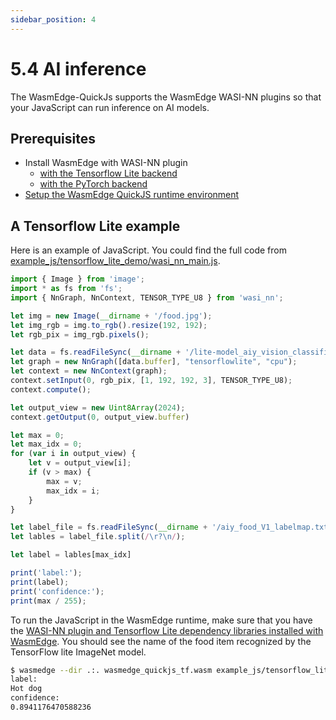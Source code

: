 ```yaml
---
sidebar_position: 4
---
```


# 5.4 AI inference

The WasmEdge-QuickJs supports the WasmEdge WASI-NN plugins so that your JavaScript can run inference on AI models. 

## Prerequisites

* Install WasmEdge with WASI-NN plugin
  * [with the Tensorflow Lite backend](../build-and-run/install#wasi-nn-plugin-with-tensorflow-lite)
  * [with the PyTorch backend](../build-and-run/install#wasi-nn-plugin-with-pytorch-backend)
* [Setup the WasmEdge QuickJS runtime environment](./hello_world#prerequisites)

## A Tensorflow Lite example

Here is an example of JavaScript. You could find the full code from [example_js/tensorflow_lite_demo/wasi_nn_main.js](https://github.com/second-state/wasmedge-quickjs/tree/main/example_js/tensorflow_lite_demo/wasi_nn_main.js).

```javascript
import { Image } from 'image';
import * as fs from 'fs';
import { NnGraph, NnContext, TENSOR_TYPE_U8 } from 'wasi_nn';

let img = new Image(__dirname + '/food.jpg');
let img_rgb = img.to_rgb().resize(192, 192);
let rgb_pix = img_rgb.pixels();

let data = fs.readFileSync(__dirname + '/lite-model_aiy_vision_classifier_food_V1_1.tflite')
let graph = new NnGraph([data.buffer], "tensorflowlite", "cpu");
let context = new NnContext(graph);
context.setInput(0, rgb_pix, [1, 192, 192, 3], TENSOR_TYPE_U8);
context.compute();

let output_view = new Uint8Array(2024);
context.getOutput(0, output_view.buffer)

let max = 0;
let max_idx = 0;
for (var i in output_view) {
    let v = output_view[i];
    if (v > max) {
        max = v;
        max_idx = i;
    }
}

let label_file = fs.readFileSync(__dirname + '/aiy_food_V1_labelmap.txt', 'utf-8');
let lables = label_file.split(/\r?\n/);

let label = lables[max_idx]

print('label:');
print(label);
print('confidence:');
print(max / 255);
```

To run the JavaScript in the WasmEdge runtime, make sure that you have the [WASI-NN plugin and Tensorflow Lite dependency libraries installed with WasmEdge](../build-and-run/install#wasi-nn-plugin-with-tensorflow-lite). You should see the name of the food item recognized by the TensorFlow lite ImageNet model.

```bash
$ wasmedge --dir .:. wasmedge_quickjs_tf.wasm example_js/tensorflow_lite_demo/main.js
label:
Hot dog
confidence:
0.8941176470588236
```

